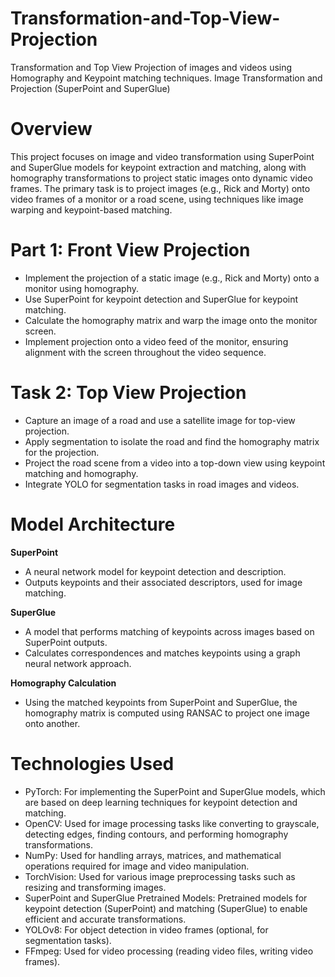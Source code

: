 # Transformation-and-Top-View-Projection
Transformation and Top View Projection of images and videos using Homography and Keypoint matching techniques.
Image Transformation and Projection (SuperPoint and SuperGlue)

# Overview
This project focuses on image and video transformation using SuperPoint and SuperGlue models for keypoint extraction and matching, along with homography transformations to project static images onto dynamic video frames. The primary task is to project images (e.g., Rick and Morty) onto video frames of a monitor or a road scene, using techniques like image warping and keypoint-based matching.

# Part 1: Front View Projection 
- Implement the projection of a static image (e.g., Rick and Morty) onto a monitor using homography.
- Use SuperPoint for keypoint detection and SuperGlue for keypoint matching.
- Calculate the homography matrix and warp the image onto the monitor screen.
- Implement projection onto a video feed of the monitor, ensuring alignment with the screen throughout the video sequence.

# Task 2: Top View Projection 
- Capture an image of a road and use a satellite image for top-view projection.
- Apply segmentation to isolate the road and find the homography matrix for the projection.
- Project the road scene from a video into a top-down view using keypoint matching and homography.
- Integrate YOLO for segmentation tasks in road images and videos.


# Model Architecture
**SuperPoint**
- A neural network model for keypoint detection and description.
- Outputs keypoints and their associated descriptors, used for image matching.
  
**SuperGlue**
- A model that performs matching of keypoints across images based on SuperPoint outputs.
- Calculates correspondences and matches keypoints using a graph neural network approach.
  
**Homography Calculation**
- Using the matched keypoints from SuperPoint and SuperGlue, the homography matrix is computed using RANSAC to project one image onto another.

# Technologies Used
- PyTorch: For implementing the SuperPoint and SuperGlue models, which are based on deep learning techniques for keypoint detection and matching.
- OpenCV: Used for image processing tasks like converting to grayscale, detecting edges, finding contours, and performing homography transformations.
- NumPy: Used for handling arrays, matrices, and mathematical operations required for image and video manipulation.
- TorchVision: Used for various image preprocessing tasks such as resizing and transforming images.
- SuperPoint and SuperGlue Pretrained Models: Pretrained models for keypoint detection (SuperPoint) and matching (SuperGlue) to enable efficient and accurate transformations.
- YOLOv8: For object detection in video frames (optional, for segmentation tasks).
- FFmpeg: Used for video processing (reading video files, writing video frames).
